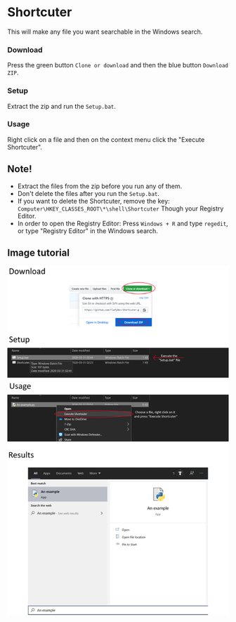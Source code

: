 # Shortcuter
This will make any file you want searchable in the Windows search.

### Download
Press the green button `Clone or download` and then the blue button `Download ZIP`.

### Setup
Extract the zip and run the `Setup.bat`.

### Usage
Right click on a file and then on the context menu click the "Execute Shortcuter".

## Note!
* Extract the files from the zip before you run any of them.
* Don't delete the files after you run the `Setup.bat`.
* If you want to delete the Shortcuter, remove the key: `Computer\HKEY_CLASSES_ROOT\*\shell\Shortcuter` Though your Registry Editor.
* In order to open the Registry Editor: Press `Windows + R` and type `regedit`, or type "Registry Editor" in the Windows search.

## Image tutorial
![Image tutorial](/Images/Image%20tutorial.png)


